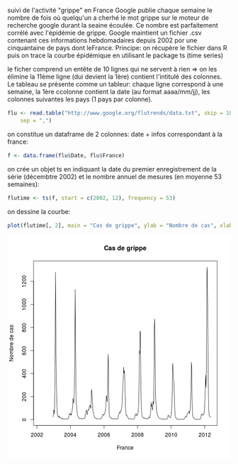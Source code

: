 suivi de l'activité "grippe" en France
Google publie chaque semaine le nombre de fois où quelqu'un a cherhé le mot grippe sur le moteur de recherche
google durant la seaine écoulée. Ce nombre est parfaitement corrélé avec l'épidémie de grippe. Google maintient
un fichier .csv contenant ces informations hebdomadaires depuis 2002 por une cinquantaine de pays dont leFrance.
Principe: on récupère le fichier dans R puis on trace la courbe épidémique en utilisant le package ts (time series)

le ficher comprend un entête de 10 lignes qui ne servent à rien => on les élimine
la 11ème ligne (dui devient la 1ère) contient l'intitulé des colonnes. Le tableau se présente comme un tableur:
chaque ligne correspond à une semaine, la 1ère ccolonne contient la date (au format aaaa/mm/jj), les colonnes suivantes
les pays (1 pays par colonne).


```r
flu <- read.table("http://www.google.org/flutrends/data.txt", skip = 10, header = TRUE, 
    sep = ",")
```


on constitue un dataframe de 2 colonnes: date + infos correspondant à la france:


```r
f <- data.frame(flu$Date, flu$France)
```


on crée un objet ts en indiquant la date du premier enregistrement de la série (décembtre 2002) et le nombre annuel de 
mesures (en moyenne 53 semaines):


```r
flutime <- ts(f, start = c(2002, 12), frequency = 53)
```


on dessine la courbe:

```r
plot(flutime[, 2], main = "Cas de grippe", ylab = "Nombre de cas", xlab = "France")
```

![plot of chunk unnamed-chunk-4](figure/unnamed-chunk-4.png) 


